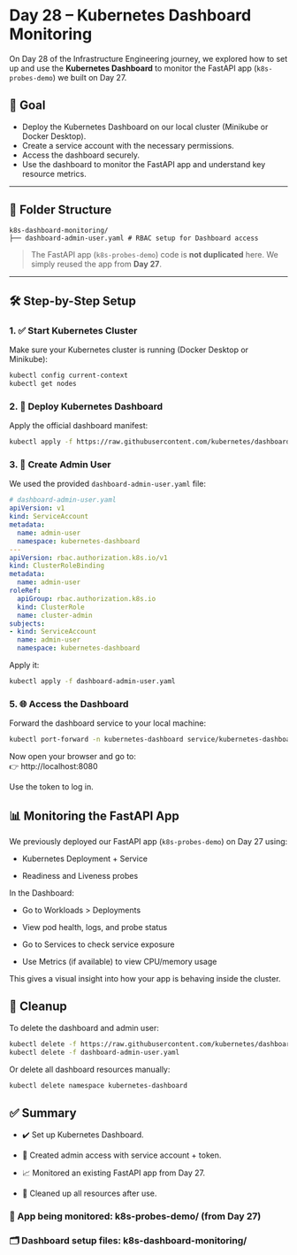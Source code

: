 # Day 28 – Kubernetes Dashboard Monitoring

On Day 28 of the Infrastructure Engineering journey, we explored how to set up and use the **Kubernetes Dashboard** to monitor the FastAPI app (`k8s-probes-demo`) we built on Day 27.

## 📌 Goal

- Deploy the Kubernetes Dashboard on our local cluster (Minikube or Docker Desktop).
- Create a service account with the necessary permissions.
- Access the dashboard securely.
- Use the dashboard to monitor the FastAPI app and understand key resource metrics.

---

## 🧱 Folder Structure

```plaintext
k8s-dashboard-monitoring/
├── dashboard-admin-user.yaml # RBAC setup for Dashboard access
```

> The FastAPI app (`k8s-probes-demo`) code is **not duplicated** here. We simply reused the app from **Day 27**.

---

## 🛠️ Step-by-Step Setup

### 1. ✅ Start Kubernetes Cluster

Make sure your Kubernetes cluster is running (Docker Desktop or Minikube):

```bash
kubectl config current-context
kubectl get nodes
```

### 2. 🚀 Deploy Kubernetes Dashboard

Apply the official dashboard manifest:

```bash
kubectl apply -f https://raw.githubusercontent.com/kubernetes/dashboard/v2.7.0/aio/deploy/recommended.yaml
```

### 3. 👤 Create Admin User

We used the provided ```dashboard-admin-user.yaml``` file:

```yaml
# dashboard-admin-user.yaml
apiVersion: v1
kind: ServiceAccount
metadata:
  name: admin-user
  namespace: kubernetes-dashboard
---
apiVersion: rbac.authorization.k8s.io/v1
kind: ClusterRoleBinding
metadata:
  name: admin-user
roleRef:
  apiGroup: rbac.authorization.k8s.io
  kind: ClusterRole
  name: cluster-admin
subjects:
- kind: ServiceAccount
  name: admin-user
  namespace: kubernetes-dashboard
```

Apply it:

```bash
kubectl apply -f dashboard-admin-user.yaml
```

### 5. 🌐 Access the Dashboard

Forward the dashboard service to your local machine:

```bash
kubectl port-forward -n kubernetes-dashboard service/kubernetes-dashboard 8080:443
```

Now open your browser and go to:<br>
👉 http://localhost:8080

Use the token to log in.

## 📊 Monitoring the FastAPI App

We previously deployed our FastAPI app (```k8s-probes-demo```) on Day 27 using:

- Kubernetes Deployment + Service

- Readiness and Liveness probes

In the Dashboard:

- Go to Workloads > Deployments

- View pod health, logs, and probe status

- Go to Services to check service exposure

- Use Metrics (if available) to view CPU/memory usage

This gives a visual insight into how your app is behaving inside the cluster.

## 🧹 Cleanup

To delete the dashboard and admin user:

```bash
kubectl delete -f https://raw.githubusercontent.com/kubernetes/dashboard/v2.7.0/aio/deploy/recommended.yaml
kubectl delete -f dashboard-admin-user.yaml
```

Or delete all dashboard resources manually:

```bash
kubectl delete namespace kubernetes-dashboard
```

## ✅ Summary

- ✔️ Set up Kubernetes Dashboard.

- 🔐 Created admin access with service account + token.

- 📈 Monitored an existing FastAPI app from Day 27.

- 🧹 Cleaned up all resources after use.

### 📂 App being monitored: k8s-probes-demo/ (from Day 27)
### 🗂️ Dashboard setup files: k8s-dashboard-monitoring/
